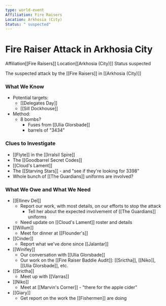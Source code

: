 ```yaml
---
type: world-event
Affiliation: Fire Raisers
Location: Arkhosia (City)
Status: " suspected"
---
```


# Fire Raiser Attack in Arkhosia City
<span class="dataview inline-field"><span class="inline-field-key">Affiliation</span><span class="inline-field-value">[[Fire Raisers]]</span></span>
<span class="dataview inline-field"><span class="inline-field-key">Location</span><span class="inline-field-value">[[Arkhosia (City)]]</span></span>
<span class="dataview inline-field"><span class="inline-field-key">Status</span><span class="inline-field-value"> suspected</span></span>

The suspected attack by the [[Fire Raisers]] in [[Arkhosia (City)]]

### What We Know
* Potential targets:
	* [[Delegates Day]]
	* [[Sill Dockhouse]]
* Method:
	* 8 bombs? 
		* Fuses from [[Ulia Glorsbade]]
		* barrels of "3434"


### Clues to Investigate
* [[Flyte]] in the [[Irralsil Spire]]
* The [[Goodbarrel Secret Codes]]
* [[Cloud's Lament]]
* The [[Starving Stars]] - and "see if they're looking for 3398"
* Whole bunch of [[The Guardians]] uniforms are involved?


### What We Owe and What We Need
* [[Ellinev Del]]
	* Report our work, with most details, on our efforts to stop the attack
		* Tell her about the expected involvement of [[The Guardians]] uniforms
	* Need update on [[Cloud's Lament]] roster and details
* [[Willum]]
	* Meet for dinner at [[Flounder's]]
* [[Cinder]]
	* Report what we've done since [[Jalantar]]
* [[Winifey]]
	* Our conversation with [[Ulia Glorsbade]]
	* Our work on the [[Fire Raiser Baddie Audit]]: [[Srictha]], [[Niko]], [[Ulia Glorsbade]], etc.
* [[Srictha]]
	* Meet up with [[Varras]]
* [[Niko]] 
	* Meet at [[Marvin's Corner]] - "there for the apple cider"
* [[Giary]]
	* Get report on the work the [[Fishermen]] are doing


